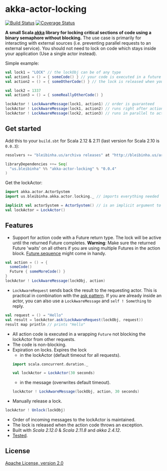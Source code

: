 # akka-actor-locking

[![Build Status](https://travis-ci.org/ExNexu/akka-actor-locking.svg?branch=master)](https://travis-ci.org/ExNexu/akka-actor-locking) [![Coverage Status](https://coveralls.io/repos/ExNexu/akka-actor-locking/badge.svg?branch=master)](https://coveralls.io/r/ExNexu/akka-actor-locking?branch=master)

**A small Scala [akka](http://akka.io/) library for locking critical sections of code using a binary semaphore without blocking.** The use case is primarily for interacting with external sources (i.e. preventing parallel requests to an external service). You should not need to lock on code which stays inside your application (Use a single actor instead).

Simple example:

```scala
val lock1 = "LOCK" // the lockObj can be of any type
val action1 = () ⇒ { someCode() } // your code is executed in a future
val action2 = () ⇒ { someOtherCode() } // the lock is released when your code returns

val lock2 = 1337
val action3 = () ⇒ { someReallyOtherCode() }

lockActor ! LockAwareMessage(lock1, action1) // order is guaranteed
lockActor ! LockAwareMessage(lock1, action2) // runs right after action1 :-)
lockActor ! LockAwareMessage(lock2, action3) // runs in parallel to action1 & action2
```

## Get started

Add this to your `build.sbt` for Scala 2.12 & 2.11 (last version for Scala 2.10 is `0.0.3`):

```scala
resolvers += "bleibinha.us/archiva releases" at "http://bleibinha.us/archiva/repository/releases"

libraryDependencies ++= Seq(
  "us.bleibinha" %% "akka-actor-locking" % "0.0.4"
)
```

Get the lockActor:

```scala
import akka.actor.ActorSystem
import us.bleibinha.akka.actor.locking._ // imports everything needed

implicit val actorSystem = ActorSystem() // is an implicit argument to the LockActor
val lockActor = LockActor()
```

## Features

* Support for action code with a Future return type. The lock will be active until the returned Future completes. **Warning**: Make sure the returned Future 'waits' on all others if you are using multiple Futures in the action block. [Future.sequence](http://www.scala-lang.org/api/current/index.html#scala.concurrent.Future$) might come in handy.
```scala
val action = () ⇒ {
  someCode()
  Future { someMoreCode() }
}
lockActor ! LockAwareMessage(lockObj, action)
```
* `LockAwareRequest` sends back the result to the requesting actor. This is practical in combination with the [ask pattern](http://doc.akka.io/docs/akka/snapshot/scala/actors.html#Ask__Send-And-Receive-Future). If you are already inside an actor, you can also use a `LockAwareMessage` and `self ! Something` to reply.
```scala
val request = () ⇒ "Hello"
val result = lockActor.ask(LockAwareRequest(lockObj, request))
result map println // prints "Hello"
```
* All action code is executed in a wrapping `Future` not blocking the lockActor from other requests.
* The code is non-blocking.
* Expiration on locks. Expires the lock
  * in the lockActor (default timeout for all requests).
  ```scala
  import scala.concurrent.duration._

  val lockActor = LockActor(30 seconds)
  ```
  * in the message (overwrites default timeout).
  ```scala
  lockActor ! LockAwareMessage(lockObj, action, 30 seconds)
  ```
* Manually release a lock.
```scala
lockActor ! Unlock(lockObj)
```
* Order of incoming messages to the lockActor is maintained.
* The lock is released when the action code throws an exception.
* Built with *Scala 2.12.0* & *Scala 2.11.8* and *akka 2.4.12*.
* [Tested](https://github.com/ExNexu/akka-actor-locking/blob/master/src/test/scala/akka/actor/locking/LockActorTest.scala).

## License

[Apache License, version 2.0](https://github.com/ExNexu/akka-actor-locking/blob/master/LICENSE)
